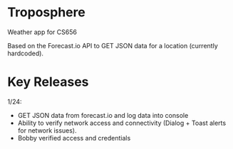 # Troposphere
Weather app for CS656

Based on the Forecast.io API to GET JSON data for a location (currently hardcoded).

# Key Releases

1/24:
- GET JSON data from forecast.io and log data into console
- Ability to verify network access and connectivity (Dialog + Toast alerts for network issues).
- Bobby verified access and credentials


